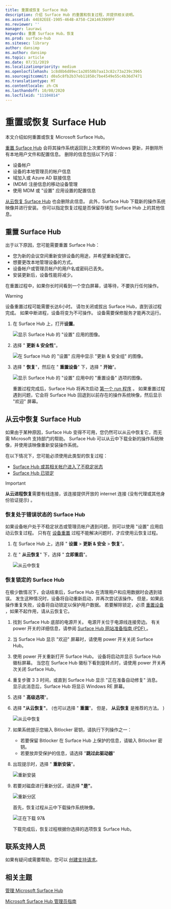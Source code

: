 ```yaml
---
title: 重置或恢复 Surface Hub
description: 介绍 Surface Hub 的重置和恢复过程，并提供相关说明。
ms.assetid: 44E82EEE-1905-464B-A758-C2A1463909FF
ms.reviewer: ''
manager: laurawi
keywords: 重置 Surface Hub，恢复
ms.prod: surface-hub
ms.sitesec: library
author: dansimp
ms.author: dansimp
ms.topic: article
ms.date: 07/31/2019
ms.localizationpriority: medium
ms.openlocfilehash: 1c8d8b6d89ec1a20550b7aa13c82c73a239c3965
ms.sourcegitcommit: d0a5c8fb2b37eb11858c7be4549e55c4b36d7471
ms.translationtype: MT
ms.contentlocale: zh-CN
ms.lasthandoff: 10/08/2020
ms.locfileid: "11104814"
---
```

# 重置或恢复 Surface Hub

本文介绍如何重置或恢复 Microsoft Surface Hub。  

[重置 Surface Hub](#reset-a-surface-hub) 会将其操作系统返回到上次累积的 Windows 更新，并删除所有本地用户文件和配置信息。 删除的信息包括以下内容：

- 设备帐户
- 设备的本地管理员的帐户信息
- 域加入或 Azure AD 联接信息
-  (MDM) 注册信息的移动设备管理
- 使用 MDM 或 "设置" 应用设置的配置信息

[从云恢复 Surface Hub](#recover-a-surface-hub-from-the-cloud) 也会删除此信息。 此外，Surface Hub 下载新的操作系统映像并进行安装。 你可以指定恢复过程是否保留存储在 Surface Hub 上的其他信息。

## 重置 Surface Hub

出于以下原因，您可能需要重置 Surface Hub：

- 您为新的会议空间重新安排设备的用途，并希望重新配置它。
- 想要更改本地管理设备的方式。
- 设备帐户或管理员帐户的用户名或密码已丢失。
- 安装更新后，设备性能将减少。

在重置过程中，如果你长时间看到一个空白屏幕，请等待，不要执行任何操作。

> [!WARNING]
> 设备重置过程可能需要长达6小时。 请勿关闭或拔出 Surface Hub，直到该过程完成。 如果中断进程，设备将变为不可操作。 设备需要保修服务才能再次运行。

1. 在 Surface Hub 上，打开**设置**。

   ![显示 Surface Hub 的 "设置" 应用的图像。](images/sh-settings.png)

1. 选择 " **更新 & 安全性**"。

   ![在 Surface Hub 的 "设置" 应用中显示 "更新 & 安全组" 的图像。](images/sh-settings-update-security.png)

1. 选择 " **恢复**"，然后在 " **重置设备**" 下，选择 " **开始**"。

   ![显示 Surface Hub 的 "设置" 应用中的 "重置设备" 选项的图像。](images/sh-settings-reset-device.png)

   重置过程完成后，Surface Hub 将再次启动 [第一个 run 程序](first-run-program-surface-hub.md) 。 如果重置过程遇到问题，它会将 Surface Hub 回退到以前存在的操作系统映像，然后显示 "欢迎" 屏幕。

<span id="cloud-recovery" />

## 从云中恢复 Surface Hub

如果由于某种原因，Surface Hub 变得不可用，您仍然可以从云中恢复它，而无需 Microsoft 支持部门的帮助。 Surface Hub 可以从云中下载全新的操作系统映像，并使用该映像重新安装操作系统。

在以下情况下，您可能必须使用此类型的恢复过程：

- [Surface Hub 或其相关帐户进入了不稳定状态](#recover-a-surface-hub-in-a-bad-state)
- [Surface Hub 已锁定](#recover-a-locked-surface-hub)

>[!IMPORTANT]
>**从云进程恢复**需要有线连接，该连接提供开放的 internet 连接 (没有代理或其他身份验证提示) 。

### 恢复处于错误状态的 Surface Hub

如果设备帐户处于不稳定状态或管理员帐户遇到问题，则可以使用 "设置" 应用启动云恢复过程。 只有在 [设备重置](#reset-a-surface-hub) 过程不能解决问题时，才应使用云恢复过程。

1. 在 Surface Hub 上，选择 " **设置** &gt; **更新 & 安全** &gt; **恢复**"。

1. 在 " **从云恢复**" 下，选择 " **立即重启**"。

   ![从云中恢复](images/recover-from-the-cloud.png)

### 恢复锁定的 Surface Hub

在极少数情况下，会话结束后，Surface Hub 在清理用户和应用数据时会遇到错误。 发生这种情况时，设备将自动重新启动，并再次尝试该操作。 但是，如果此操作重复失败，设备将自动锁定以保护用户数据。 若要解除锁定，必须 [重置设备](#reset-a-surface-hub) ，如果不起作用，请从云恢复它。

1. 找到 Surface Hub 底部的电源开关。 电源开关位于电源线连接旁边。 有关 power 开关的详细信息，请参阅 [Surface Hub 网站准备指南 (PDF) ](surface-hub-site-readiness-guide.md)。

1. 当 Surface Hub 显示 "欢迎" 屏幕时，请使用 power 开关关闭 Surface Hub。

1. 使用 power 开关重新打开 Surface Hub。 设备将启动并显示 Surface Hub 徽标屏幕。 当您在 Surface Hub 徽标下看到旋转点时，请使用 power 开关再次关闭 Surface Hub。  

1. 重复步骤 3 3 时间，或直到 Surface Hub 显示 "正在准备自动修复" 消息。 显示此消息后，Surface Hub 将显示 Windows RE 屏幕。

1. 选择 " **高级选项**"。

1. 选择 **"从云恢复"**。  (也可以选择 " **重置**"。 但是， **从云恢复** 是推荐的方法。 ) 

   ![从云中恢复](images/recover-from-cloud.png)
1. 如果系统提示您输入 Bitlocker 密钥，请执行下列操作之一：

   - 若要保留 Bitlocker 在 Surface Hub 上保护的信息，请输入 Bitlocker 密钥。
   - 若要放弃受保护的信息，请选择 "**跳过此驱动器**"  

1. 出现提示时，选择 " **重新安装**"。

    ![重新安装](images/reinstall.png)

1. 若要对磁盘进行重新分区，请选择 **"是"**。

   ![重新分区](images/repartition.png)

   首先，恢复过程从云中下载操作系统映像。  

   ![正在下载 97&](images/recover-progress.png)

   下载完成后，恢复过程根据你选择的选项恢复 Surface Hub。
   

## 联系支持人员

如果有疑问或需要帮助，您可以 [创建支持请求](https://support.microsoft.com/supportforbusiness/productselection)。


## 相关主题

[管理 Microsoft Surface Hub](manage-surface-hub.md)

[Microsoft Surface Hub 管理员指南](surface-hub-administrators-guide.md)

